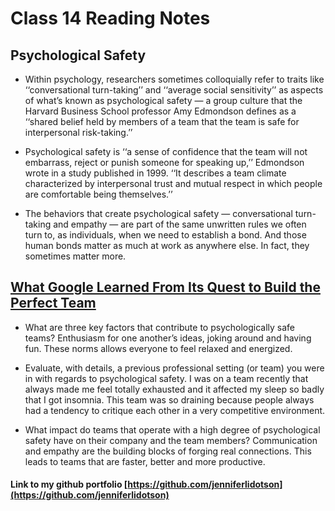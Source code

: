 # Class 14 Reading Notes

## Psychological Safety

- Within psychology, researchers sometimes colloquially refer to traits like ‘‘conversational turn-taking’’ and ‘‘average social sensitivity’’ as aspects of what’s known as psychological safety — a group culture that the Harvard Business School professor Amy Edmondson defines as a ‘‘shared belief held by members of a team that the team is safe for interpersonal risk-taking.’’ 

- Psychological safety is ‘‘a sense of confidence that the team will not embarrass, reject or punish someone for speaking up,’’ Edmondson wrote in a study published in 1999. ‘‘It describes a team climate characterized by interpersonal trust and mutual respect in which people are comfortable being themselves.’’

- The behaviors that create psychological safety — conversational turn-taking and empathy — are part of the same unwritten rules we often turn to, as individuals, when we need to establish a bond. And those human bonds matter as much at work as anywhere else. In fact, they sometimes matter more.

## [What Google Learned From Its Quest to Build the Perfect Team](https://web.archive.org/web/20221125192300/https://www.nytimes.com/2016/02/28/magazine/what-google-learned-from-its-quest-to-build-the-perfect-team.html)

- What are three key factors that contribute to psychologically safe teams? Enthusiasm for one another’s ideas, joking around and having fun. These norms allows everyone to feel relaxed and energized.

- Evaluate, with details, a previous professional setting (or team) you were in with regards to psychological safety. I was on a team recently that always made me feel totally exhausted and it affected my sleep so badly that I got insomnia. This team was so draining because people always had a tendency to critique each other in a very competitive environment.

- What impact do teams that operate with a high degree of psychological safety have on their company and the team members? Communication and empathy are the building blocks of forging real connections. This leads to teams that are faster, better and more productive.

#### Link to my github portfolio [https://github.com/jenniferlidotson](https://github.com/jenniferlidotson)
